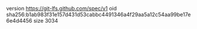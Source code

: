 version https://git-lfs.github.com/spec/v1
oid sha256:b1ab983f31e157d431d53cabbc4491346a4f29aa5a12c54aa99be17e6e4d4456
size 3034
